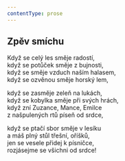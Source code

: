 ```yaml
---
contentType: prose
---
```


## Zpěv smíchu

Když se celý les směje radostí,  
když se potůček směje z bujnosti,  
když se směje vzduch naším halasem,  
když se ozvěnou směje horský lem,

když se zasměje zeleň na lukách,  
když se kobylka směje při svých hrách,  
když zní Zuzance, Mance, Emilce  
z našpulených rtů píseň od srdce,

když se ptačí sbor směje v lesíku  
a máš plný stůl třešní, oříšků,  
jen se vesele přidej k písničce,  
rozjásejme se všichni od srdce!
